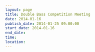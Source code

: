 ```yaml
---
layout: page
title: Double Bass Competition Meeting
date: 2014-01-16
publish_date: 2014-01-25 09:00:00
start_date: 2014-01-16
end_date: 
time: 
location: 
---
```


